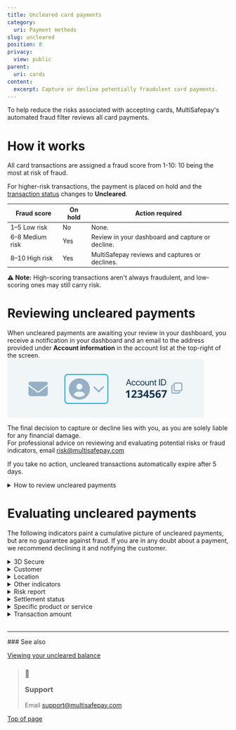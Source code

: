```yaml
---
title: Uncleared card payments
category:
  uri: Payment methods
slug: uncleared
position: 8
privacy:
  view: public
parent:
  uri: cards
content:
  excerpt: Capture or decline potentially fraudulent card payments.
---
```

To help reduce the risks associated with accepting cards, MultiSafepay's automated fraud filter reviews all card payments.

# How it works

All card transactions are assigned a fraud score from 1-10: 10 being the most at risk of fraud.

For higher-risk transactions, the payment is placed on hold and the [transaction status](/docs/payment-statuses/) changes to **Uncleared**.

| Fraud score     | On hold | Action required                                  |
| --------------- | ------- | ------------------------------------------------ |
| 1–5 Low risk    | No      | None.                                            |
| 6–8 Medium risk | Yes     | Review in your dashboard and capture or decline. |
| 8–10 High risk  | Yes     | MultiSafepay reviews and captures or declines.   |

**⚠️ Note:** High-scoring transactions aren't always fraudulent, and low-scoring ones may still carry risk.

# Reviewing uncleared payments

When uncleared payments are awaiting your review in your dashboard, you receive a notification in your dashboard and an email to the address provided under **Account information** in the account list at the top-right of the screen.<br /> <img src="https://raw.githubusercontent.com/MultiSafepay/docs/master/static/img/profile-dashboard.png" align="center" margin-top="20px !important" margin-bottom="20px !important" />

The final decision to capture or decline lies with you, as you are solely liable for any financial damage.\
For professional advice on reviewing and evaluating potential risks or fraud indicators, email [risk@multisafepay.com](mailto:risk@multisafepay.com)

If you take no action, uncleared transactions automatically expire after 5 days.

<details id="how-to-review-uncleared-payments">
  <summary>How to review uncleared payments</summary>

  <br />

  To review uncleared payments, click the dashboard notification, or:

  1. Sign in to your <a href="https://merchant.multisafepay.com/" target="_blank">MultiSafepay dashboard</a> <i className="fa fa-external-link" style={{fontSize:'12px',color:'#8b929e'}} />.
  2. Go to **Transactions** > **Uncleared transactions**.
  3. Click each transaction in the list to view the **Transaction details** page, including:
     * Basic information about the transaction, history data, and any notes
     * The fraud score
     * A risk summary – For a detailed risk report, click **More information**.
     * If the customer is enrolled for 3D Secure
  4. Evaluate the transaction (see guidance below) and:
     * To capture, click **Accept**.
     * To decline, click **Decline**.
</details>

# Evaluating uncleared payments

The following indicators paint a cumulative picture of uncleared payments, but are no guarantee against fraud. If you are in any doubt about a payment, we recommend declining it and notifying the customer.

<details id="3d-secure">
  <summary>3D Secure</summary>

  <br />

  [3D Secure](/docs/3ds2/) is an authentication protocol for verifying the cardholder's identity, e.g. with an additional password or code, or a card reader. If the customer passes authentication, you are protected against fraud-related [chargebacks](/docs/chargebacks/).

  Check if the customer is enrolled for 3D Secure. On the **Transaction details** page > **Risk summary**, their status displays as **Enrolled**.

  **3D Secure statuses**

  | 3D Secure result        | Description                                                                                                                                             |
  | ----------------------- | ------------------------------------------------------------------------------------------------------------------------------------------------------- |
  | Enrolled, Liability     | 3D Secure available and successfully authenticated. Liability for fraud is shifted to the cardholder and chargebacks are **not** possible.              |
  | Not Enrolled, Liability | 3D Secure available, but not used or successfully authenticated. Liability for fraud is shifted to the cardholder and chargebacks are **not** possible. |
  | No Liability            | 3D Secure **not** available. You retain liability for fraud chargebacks.                                                                                |
</details>

<details id="customer">
  <summary>Customer</summary>

  <br />

  You can view customer information in your dashboard and in your <Glossary>backend</Glossary>, which may contain information we do not have access to.

  Consider:

  * Are they a known customer? Are they a good customer or have you had problems with them before?
  * Do they fit the profile of your average customer, e.g. location, average order value?
  * Check the customer's email address. Fraudsters generally use auto-generated email addresses and free email services.
  * In case of doubt, contact the customer. Have you ever had contact with them before? What is your impression of them?
  * Ask if the customer is willing to complete the order using a different payment method with a\
    payment guarantee, such as a bank transfer.
  * You can also ask the customer for a copy of their ID card and/or a card statement to verify that they are the cardholder.

  In many cases, the cardholder did initiate the transaction, but that is no guarantee it is not fraudulent.
</details>

<details id="location">
  <summary>Location</summary>

  <br />

  Does the country address match the location of the IP address and country where the card was issued? Discrepancies are often easily explained, e.g. vacations or business trips.

  We recommend comparing where payments were made to where the card was initially issued. Pay attention to locations that are far apart, particularly if one is in a high-risk area.
</details>

<details id="other-indicators">
  <summary>Other indicators</summary>

  <br />

  Under **Fraud info** (next to the fraud score), there are several other fraud risk indicators based on the email address and shipping details.

  Under **History data**, there is information about the number of cards used from the same IP address or with the same email address. If this number is high, it may indicate a fraudster, but may also indicate a big order from a large business.
</details>

<details id="risk-report">
  <summary>Risk report</summary>

  <br />

  For more information about the card used, in the **Transaction details** page, click **View risk report**.

  You can view the number of cards used:

  * Via a specific IP address
  * With a specific email address
</details>

<details id="settlement-status">
  <summary>Settlement status</summary>

  <br />

  After you ship a [Klarna](/docs/klarna/), [Riverty](/docs/riverty/), [Betaal per Maand](/docs/betaal-per-maand/), and [Pay After Delivery](/docs/pay-after-delivery/) order, the order status is **Shipped** and the transaction status is **Uncleared**. At this point, the transaction is confirmed and <Glossary>settlement</Glossary> is guaranteed. The transaction status changes to **Completed** when MultiSafepay adds the funds to your account balance.

  For [Direct debit](/docs/direct-debit/), [Request to Pay](/docs/request-to-pay/), and [Sofort](/docs/sofort/), **Uncleared** status means MultiSafepay has not yet received settlement partially or in full. We recommend **not** shipping orders during this status.
</details>

<details id="specific-product-or-service">
  <summary>Specific product or service</summary>

  <br />

  The risk of fraud strongly correlates with the type of products or services you offer. Popular products among fraudsters include consumer electronics, jewelry, and clothes by well-known fashion and designer brands. These products are easily re-sold for a worthwhile value, especially when ordered in bulk.

  Consider:

  * Is the product easy to re-sell?
  * Does the order make sense?
  * Is the product selection or order size unusual?
</details>

<details id="transaction-amount">
  <summary>Transaction amount</summary>

  <br />

  Check if the transaction amount is noticeably higher or lower than average. Are you willing to risk this payment being revoked after delivering your product or service?
</details>

<br />

***

<Callout icon="ℹ" theme="default">
  ### See also

  [Viewing your uncleared balance](/docs/account-balance#uncleared-balance)
</Callout>

<blockquote className="callout callout_info">
  <h3 className="callout-heading false">
    <span className="callout-icon">💬</span>
    <p>Support</p>
  </h3>

  <p>Email <a href="mailto:support@multisafepay.com">support@multisafepay.com</a></p>
</blockquote>

[Top of page](#)